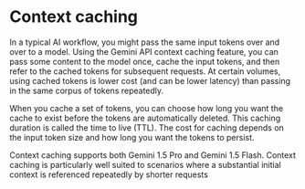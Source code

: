 # Context caching 


In a typical AI workflow, you might pass the same input tokens over and over to a model. Using the Gemini API context caching feature, you can pass some content to the model once, cache the input tokens, and then refer to the cached tokens for subsequent requests. At certain volumes, using cached tokens is lower cost (and can be lower latency) than passing in the same corpus of tokens repeatedly.

When you cache a set of tokens, you can choose how long you want the cache to exist before the tokens are automatically deleted. This caching duration is called the time to live (TTL). The cost for caching depends on the input token size and how long you want the tokens to persist.

Context caching supports both Gemini 1.5 Pro and Gemini 1.5 Flash. Context caching is particularly well suited to scenarios where a substantial initial context is referenced repeatedly by shorter requests
